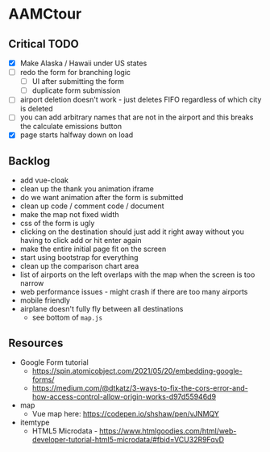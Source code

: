 # AAMCtour

## Critical TODO
- [x] Make Alaska / Hawaii under US states
- [ ] redo the form for branching logic
  - [ ] UI after submitting the form
  - [ ] duplicate form submission
- [ ] airport deletion doesn't work - just deletes FIFO regardless of which city is deleted
- [ ] you can add arbitrary names that are not in the airport and this breaks the calculate emissions button
- [x] page starts halfway down on load

## Backlog
- add vue-cloak
- clean up the thank you animation iframe
- do we want animation after the form is submitted
- clean up code / comment code / document
- make the map not fixed width
- css of the form is ugly
- clicking on the destination should just add it right away without you having to click add or hit enter again
- make the entire initial page fit on the screen
- start using bootstrap for everything
- clean up the comparison chart area
- list of airports on the left overlaps with the map when the screen is too narrow
- web performance issues - might crash if there are too many airports
- mobile friendly
- airplane doesn't fully fly between all destinations
    - see bottom of `map.js`

## Resources
- Google Form tutorial
  - https://spin.atomicobject.com/2021/05/20/embedding-google-forms/
  - https://medium.com/@dtkatz/3-ways-to-fix-the-cors-error-and-how-access-control-allow-origin-works-d97d55946d9
- map
    - Vue map here: https://codepen.io/shshaw/pen/vJNMQY
- itemtype
    - HTML5 Microdata - https://www.htmlgoodies.com/html/web-developer-tutorial-html5-microdata/#fbid=VCU32R9FqvD